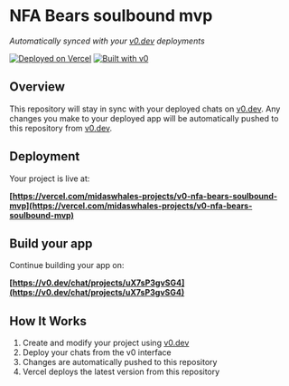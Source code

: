 # NFA Bears soulbound mvp

*Automatically synced with your [v0.dev](https://v0.dev) deployments*

[![Deployed on Vercel](https://img.shields.io/badge/Deployed%20on-Vercel-black?style=for-the-badge&logo=vercel)](https://vercel.com/midaswhales-projects/v0-nfa-bears-soulbound-mvp)
[![Built with v0](https://img.shields.io/badge/Built%20with-v0.dev-black?style=for-the-badge)](https://v0.dev/chat/projects/uX7sP3gvSG4)

## Overview

This repository will stay in sync with your deployed chats on [v0.dev](https://v0.dev).
Any changes you make to your deployed app will be automatically pushed to this repository from [v0.dev](https://v0.dev).

## Deployment

Your project is live at:

**[https://vercel.com/midaswhales-projects/v0-nfa-bears-soulbound-mvp](https://vercel.com/midaswhales-projects/v0-nfa-bears-soulbound-mvp)**

## Build your app

Continue building your app on:

**[https://v0.dev/chat/projects/uX7sP3gvSG4](https://v0.dev/chat/projects/uX7sP3gvSG4)**

## How It Works

1. Create and modify your project using [v0.dev](https://v0.dev)
2. Deploy your chats from the v0 interface
3. Changes are automatically pushed to this repository
4. Vercel deploys the latest version from this repository